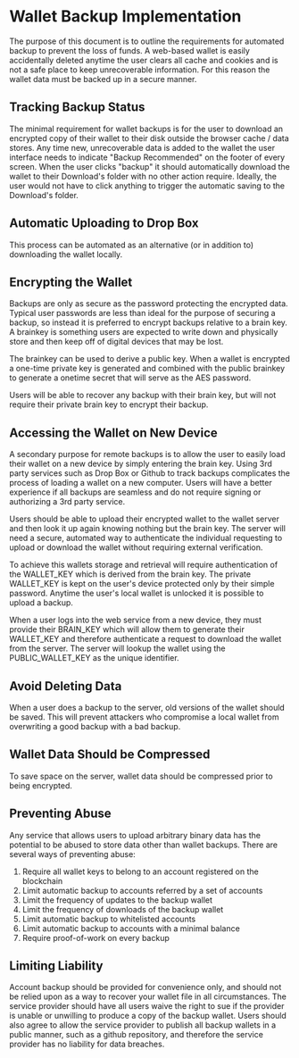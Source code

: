# Wallet Backup Implementation

The purpose of this document is to outline the requirements for automated backup to prevent the loss of funds.  A web-based wallet is easily accidentally deleted anytime the user clears all cache and cookies and is not a safe place to keep unrecoverable information.  For this reason the wallet data must be backed up in a secure manner. 

## Tracking Backup Status 

The minimal requirement for wallet backups is for the user to download an encrypted copy of their wallet to their disk outside the browser cache / data stores.   Any time new, unrecoverable data is added to the wallet the user interface needs to indicate "Backup Recommended" on the footer of every screen.  When the user clicks "backup" it should automatically download the wallet to their Download's folder with no other action require.  Ideally, the user would not have to click anything to trigger the automatic saving to the Download's folder. 

## Automatic Uploading to Drop Box

This process can be automated as an alternative (or in addition to) downloading the wallet locally.  

## Encrypting the Wallet

Backups are only as secure as the password protecting the encrypted data.  Typical user passwords are less than ideal for the purpose of securing a backup, so instead it is preferred to encrypt backups relative to a brain key.  A brainkey is something users are expected to write down and physically store and then keep off of digital devices that may be lost.  

The brainkey can be used to derive a public key.  When a wallet is encrypted a one-time private key is generated and combined with the public brainkey to generate a onetime secret that will serve as the AES password.    

Users will be able to recover any backup with their brain key, but will not require their private brain key to encrypt their backup.

## Accessing the Wallet on New Device

A secondary purpose for remote backups is to allow the user to easily load their wallet on a new device by simply entering the brain key.   Using 3rd party services such as Drop Box or Github to track backups complicates the process of loading a wallet on a new computer.  Users will have a better experience if all backups are seamless and do not require signing or authorizing a 3rd party service. 

Users should be able to upload their encrypted wallet to the wallet server and then look it up again knowing nothing but the brain key.   The server will need a secure, automated way to authenticate the individual requesting to upload or download the wallet without requiring external verification. 

To achieve this wallets storage and retrieval will require authentication of the WALLET_KEY which is derived from the brain key.   The private WALLET_KEY is kept on the user's device protected only by their simple password.   Anytime the user's local wallet is unlocked it is possible to upload a backup.

When a user logs into the web service from a new device, they must provide their BRAIN_KEY which will allow them to generate their WALLET_KEY and therefore authenticate a request to download the wallet from the server.   The server will lookup the wallet using the PUBLIC_WALLET_KEY as the unique identifier. 

## Avoid Deleting Data

When a user does a backup to the server, old versions of the wallet should be saved.  This will prevent attackers who compromise a local wallet from overwriting a good backup with a bad backup.  

## Wallet Data Should be Compressed

To save space on the server, wallet data should be compressed prior to being encrypted.  

## Preventing Abuse 

Any service that allows users to upload arbitrary binary data has the potential to be abused to store data other than wallet backups.  There are several ways of preventing abuse:

1. Require all wallet keys to belong to an account registered on the blockchain
2. Limit automatic backup to accounts referred by a set of accounts
3. Limit the frequency of updates to the backup wallet 
4. Limit the frequency of downloads of the backup wallet 
5. Limit automatic backup to whitelisted accounts 
6. Limit automatic backup to accounts with a minimal balance 
7. Require proof-of-work on every backup

## Limiting Liability 

Account backup should be provided for convenience only, and should not be relied upon as a way to recover your wallet file in all circumstances.  The service provider should have all users waive the right to sue if the provider is unable or unwilling to produce a copy of the backup wallet.  Users should also agree to allow the service provider to publish all backup wallets in a public manner, such as a github repository, and therefore the service provider has no liability for data breaches.  










